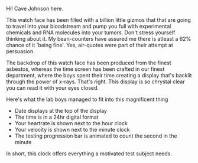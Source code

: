 Hi! Cave Johnson here.

This watch face has been filled with a billion little gizmos that that are going to travel into your bloodstream and pump you full with experimental chemicals and RNA molecules into your tumors. Don't stress yourself thinking about it. My bean-counters have assured me there is atleast a 62% chance of it 'being fine'. Yes, air-quotes were part of their attempt at persuasion.

The backdrop of this watch face has been produced from the finest asbestos, whereas the time screen has been crafted in our finest department, where the boys spent their time creating a display that's backlit through the power of x-rays. That's right. This display is so chrystal clear you can read it with your eyes closed.

Here's what the lab boys managed to fit into this magnificent thing

- Date displays at the top of the display
- The time is in a 24hr digital format
- Your heartrate is shown next to the hour clock
- Your velocity is shown next to the minute clock
- The testing progression bar is animated to count the second in the minute

In short, this clock offers everything a motivated test subject needs.
